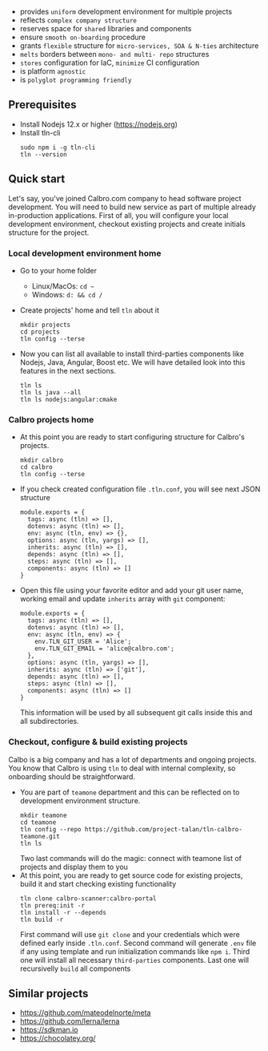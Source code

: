 * provides `uniform` development environment for multiple projects
* reflects `complex company structure`
* reserves space for `shared` libraries and components
* ensure `smooth on-boarding` procedure
* grants `flexible` structure for `micro-services, SOA & N-ties` architecture
* `melts` borders between `mono- and multi- repo` structures
* `stores` configuration for IaC, `minimize` CI configuration
* is platform `agnostic`
* is `polyglot programming friendly`

## Prerequisites
* Install Nodejs 12.x or higher (https://nodejs.org)
* Install tln-cli 
  ```
  sudo npm i -g tln-cli
  tln --version
  ```

## Quick start
Let's say, you've joined Calbro.com company to head software project development. You will need to build new service as part of multiple already in-production applications.
First of all, you will configure your local development environment, checkout existing projects and create initials structure for the project.

### Local development environment home
* Go to your home folder
  * Linux/MacOs: ```cd ~```
  * Windows: ```d: && cd /```

* Create projects' home and tell `tln` about it
  ```
  mkdir projects
  cd projects
  tln config --terse
  ```
* Now you can list all available to install third-parties components like Nodejs, Java, Angular, Boost etc. We will have detailed look into this features in the next sections.
    ```
    tln ls
    tln ls java --all
    tln ls nodejs:angular:cmake
    ```

### Calbro projects home
* At this point you are ready to start configuring structure for Calbro's projects.
  ```
  mkdir calbro
  cd calbro
  tln config --terse
  ```
* If you check created configuration file `.tln.conf`, you will see next JSON structure
  ```
  module.exports = {
    tags: async (tln) => [],
    dotenvs: async (tln) => [],
    env: async (tln, env) => {},
    options: async (tln, yargs) => [],
    inherits: async (tln) => [],
    depends: async (tln) => [],
    steps: async (tln) => [],
    components: async (tln) => []
  }
  ```
* Open this file using your favorite editor and add your git user name, working email and update `inherits` array with `git` component:
  ```
  module.exports = {
    tags: async (tln) => [],
    dotenvs: async (tln) => [],
    env: async (tln, env) => {
      env.TLN_GIT_USER = 'Alice';
      env.TLN_GIT_EMAIL = 'alice@calbro.com';
    },
    options: async (tln, yargs) => [],
    inherits: async (tln) => ['git'],
    depends: async (tln) => [],
    steps: async (tln) => [],
    components: async (tln) => []
  }
  ```
  This information will be used by all subsequent git calls inside this and all subdirectories.

### Checkout, configure & build existing projects
Calbo is a big company and has a lot of departments and ongoing projects. You know that Calbro is using `tln` to deal with internal complexity, so onboarding should be straightforward.
* You are part of `teamone` department and this can be reflected on to development environment structure.
  ```
  mkdir teamone
  cd teamone
  tln config --repo https://github.com/project-talan/tln-calbro-teamone.git
  tln ls
  ```
  Two last commands will do the magic: connect with teamone list of projects and display them to you
* At this point, you are ready to get source code for existing projects, build it and start checking existing functionality
  ```
  tln clone calbro-scanner:calbro-portal
  tln prereq:init -r
  tln install -r --depends
  tln build -r
  ```
  First command will use `git clone` and your credentials which were defined early inside `.tln.conf`. Second command will generate `.env` file if any using template and run initialization commands like `npm i`. Third one will install all necessary `third-parties` components. Last one will recursivelly `build` all components

## Similar projects
* https://github.com/mateodelnorte/meta
* https://github.com/lerna/lerna
* https://sdkman.io
* https://chocolatey.org/
